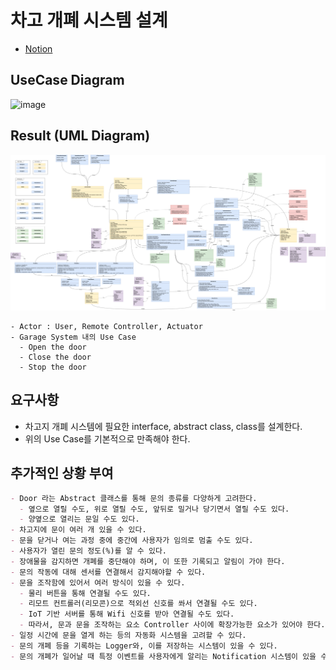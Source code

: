 # 차고 개폐 시스템 설계

- [Notion](https://singun11.notion.site/kmu-sw-architecture-hw-1)

## UseCase Diagram

<img width="1263" height="697" alt="image" src="https://github.com/user-attachments/assets/e47eafc3-2190-492a-b760-0caf3719d44a" />

## Result (UML Diagram)

![](./소프트웨어아키텍처-차고시스템설계.png)

```
- Actor : User, Remote Controller, Actuator
- Garage System 내의 Use Case
  - Open the door
  - Close the door
  - Stop the door
```

## 요구사항

- 차고지 개폐 시스템에 필요한 interface, abstract class, class를 설계한다.
- 위의 Use Case를 기본적으로 만족해야 한다.

## 추가적인 상황 부여

```markdown
- Door 라는 Abstract 클래스를 통해 문의 종류를 다양하게 고려한다.
  - 옆으로 열릴 수도, 위로 열릴 수도, 앞뒤로 밀거나 당기면서 열릴 수도 있다.
  - 양옆으로 열리는 문일 수도 있다.
- 차고지에 문이 여러 개 있을 수 있다.
- 문을 닫거나 여는 과정 중에 중간에 사용자가 임의로 멈출 수도 있다.
- 사용자가 열린 문의 정도(%)를 알 수 있다.
- 장애물을 감지하면 개폐를 중단해야 하며, 이 또한 기록되고 알림이 가야 한다.
- 문의 작동에 대해 센서를 연결해서 감지해야할 수 있다.
- 문을 조작함에 있어서 여러 방식이 있을 수 있다.
  - 물리 버튼을 통해 연결될 수도 있다.
  - 리모트 컨트롤러(리모콘)으로 적외선 신호를 쏴서 연결될 수도 있다.
  - IoT 기반 서버를 통해 Wifi 신호를 받아 연결될 수도 있다.
  - 따라서, 문과 문을 조작하는 요소 Controller 사이에 확장가능한 요소가 있어야 한다.
- 일정 시간에 문을 열게 하는 등의 자동화 시스템을 고려할 수 있다.
- 문의 개폐 등을 기록하는 Logger와, 이를 저장하는 시스템이 있을 수 있다.
- 문의 개폐가 일어날 때 특정 이벤트를 사용자에게 알리는 Notification 시스템이 있을 수 있다.
```

